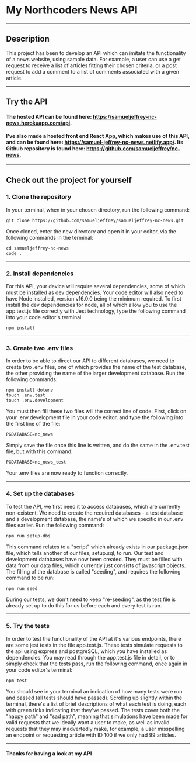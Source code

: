 # My Northcoders News API

---

## Description

This project has been to develop an API which can imitate the functionality of a news website, using sample data. For example, a user can use a get request to receive a list of articles fitting their chosen criteria, or a post request to add a comment to a list of comments associated with a given article.

---

## Try the API

#### The hosted API can be found here: https://samueljeffrey-nc-news.herokuapp.com/api.

#### I've also made a hosted front end React App, which makes use of this API, and can be found here: https://samuel-jeffrey-nc-news.netlify.app/. Its Github repository is found here: https://github.com/samueljeffrey/nc-news.

---

## Check out the project for yourself

### 1. Clone the repository

In your terminal, when in your chosen directory, run the following command:

```http
git clone https://github.com/samueljeffrey/samueljeffrey-nc-news.git
```

Once cloned, enter the new directory and open it in your editor, via the following commands in the terminal:

```http
cd samueljeffrey-nc-news
code .
```

---

### 2. Install dependencies

For this API, your device will require several dependencies, some of which must be installed as dev dependencies. Your code editor will also need to have Node installed, version v16.0.0 being the minimum required. To first install the dev dependencies for node, all of which allow you to use the app.test.js file correctly with Jest technology, type the following command into your code editor's terminal:

```http
npm install
```

---

### 3. Create two .env files

In order to be able to direct our API to different databases, we need to create two .env files, one of which provides the name of the test database, the other providing the name of the larger development database. Run the following commands:

```http
npm install dotenv
touch .env.test
touch .env.development
```

You must then fill these two files will the correct line of code. First, click on your .env.development file in your code editor, and type the following into the first line of the file:

```http
PGDATABASE=nc_news
```

Simply save the file once this line is written, and do the same in the .env.test file, but with this command:

```http
PGDATABASE=nc_news_test
```

Your .env files are now ready to function correctly.

---

### 4. Set up the databases

To test the API, we first need it to access databases, which are currently non-existent. We need to create the required databases - a test database and a development database, the name's of which we specific in our .env files earlier. Run the following command:

```http
npm run setup-dbs
```

This command relates to a "script" which already exists in our package.json file, which tells another of our files, setup.sql, to run. Our test and development databases have now been created. They must be filled with data from our data files, which currently just consists of javascript objects. The filling of the database is called "seeding", and requires the following command to be run:

```http
npm run seed
```

During our tests, we don't need to keep "re-seeding", as the test file is already set up to do this for us before each and every test is run.

---

### 5. Try the tests

In order to test the functionality of the API at it's various endpoints, there are some jest tests in the file app.test.js. These tests simulate requests to the api using express and postgreSQL, which you have installed as dependencies. You may read through the app.test.js file in detail, or to simply check that the tests pass, run the following command, once again in your code editor's terminal:

```http
npm test
```

You should see in your terminal an indication of how many tests were run and passed (all tests should have passed). Scrolling up slightly within the terminal, there's a list of brief descriptions of what each test is doing, each with green ticks indicating that they've passed.
The tests cover both the "happy path" and "sad path", meaning that simulations have been made for valid requests that we ideally want a user to make, as well as invalid requests that they may inadvertedly make, for example, a user misspelling an endpoint or requesting article with ID 100 if we only had 99 articles.

---

#### Thanks for having a look at my API

